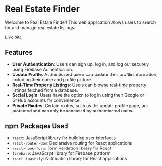 # Real Estate Finder

Welcome to Real Estate Finder! This web application allows users to search for and manage real estate listings.

[Live Site](http://localhost:5173/)

## Features

- **User Authentication**: Users can sign up, log in, and log out securely using Firebase Authentication.
- **Update Profile**: Authenticated users can update their profile information, including their name and profile picture.
- **Real-Time Property Listings**: Users can browse real-time property listings fetched from a database.
- **Social Login**: Users have the option to log in using their Google or GitHub accounts for convenience.
- **Private Routes**: Certain routes, such as the update profile page, are protected and can only be accessed by authenticated users.


## npm Packages Used

- `react`: JavaScript library for building user interfaces
- `react-router-dom`: Declarative routing for React applications
- `react-hook-form`: Form validation library for React
- `firebase`: JavaScript library for Firebase platform
- `react-toastify`: Notification library for React applications

